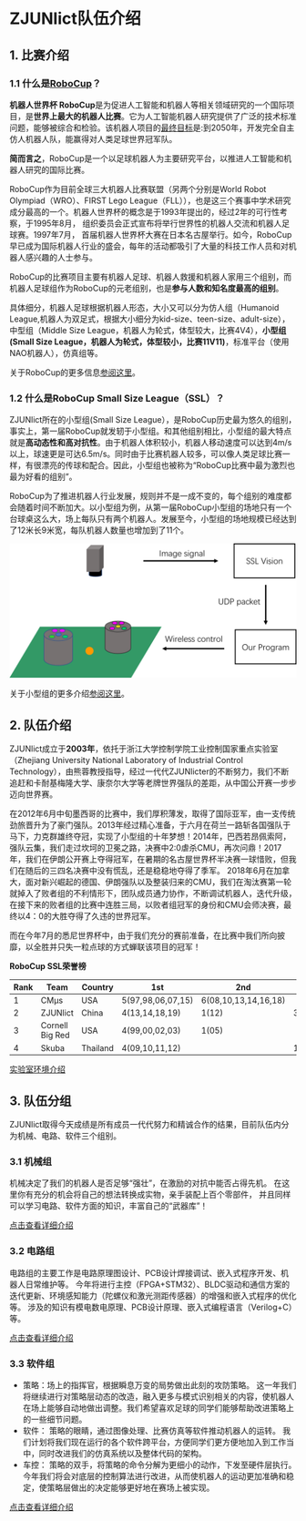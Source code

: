 
# ZJUNlict队伍介绍


## 1. 比赛介绍

### 1.1 什么是[RoboCup](http://www.robocup.org/)？
**机器人世界杯 RoboCup**是为促进人工智能和机器人等相关领域研究的一个国际项目，是**世界上最大的机器人比赛**。它为人工智能机器人研究提供了广泛的技术标准问题，能够被综合和检验。该机器人项目的[最终目标](http://www.robocup.org/objective)是:到2050年，开发完全自主仿人机器人队，能赢得对人类足球世界冠军队。

**简而言之**，RoboCup是一个以足球机器人为主要研究平台，以推进人工智能和机器人研究的国际比赛。

RoboCup作为目前全球三大机器人比赛联盟（另两个分别是World Robot Olympiad（WRO）、FIRST Lego League（FLL）），也是这三个赛事中学术研究成分最高的一个。机器人世界杯的概念是于1993年提出的，经过2年的可行性考察，于1995年8月， 组织委员会正式宣布将举行世界性的机器人交流和机器人足球赛。1997年7月， 首届机器人世界杯大赛在日本名古屋举行。如今，RoboCup早已成为国际机器人行业的盛会，每年的活动都吸引了大量的科技工作人员和对机器人感兴趣的人士参与。

RoboCup的比赛项目主要有机器人足球、机器人救援和机器人家用三个组别，而机器人足球组作为RoboCup的元老组别，也是**参与人数和知名度最高的组别**。

具体细分，机器人足球根据机器人形态，大小又可以分为仿人组（Humanoid League,机器人为双足式，根据大小细分为kid-size、teen-size、adult-size），中型组（Middle Size League，机器人为轮式，体型较大，比赛4V4），**小型组(Small Size League，机器人为轮式，体型较小，比赛11V11)**，标准平台（使用NAO机器人），仿真组等。

关于RoboCup的更多信息[参阅这里](https://en.wikipedia.org/wiki/RoboCup)。

 ### 1.2 什么是RoboCup Small Size League（SSL）？

ZJUNlict所在的小型组(Small Size League），是RoboCup历史最为悠久的组别，事实上，第一届RoboCup就发轫于小型组。和其他组别相比，小型组的最大特点就是**高动态性和高对抗性**。由于机器人体积较小，机器人移动速度可以达到4m/s以上，球速更是可达6.5m/s。同时由于比赛机器人较多，可以像人类足球比赛一样，有很漂亮的传球和配合。因此，小型组也被称为“RoboCup比赛中最为激烈也最为好看的组别”。

RoboCup为了推进机器人行业发展，规则并不是一成不变的，每个组别的难度都会随着时间不断加大。以小型组为例，从第一届RoboCup小型组的场地只有一个台球桌这么大，场上每队只有两个机器人。发展至今，小型组的场地规模已经达到了12米长9米宽，每队机器人数量也增加到了11个。

![ssl](./pic/ssl.png)

关于小型组的更多介绍[参阅这里](http://wiki.robocup.org/Small_Size_League)。



## 2. 队伍介绍

ZJUNlict成立于**2003年**，依托于浙江大学控制学院工业控制国家重点实验室（Zhejiang University National Laboratory of Industrial Control Technology），由熊蓉教授指导，经过一代代ZJUNlicter的不断努力，我们不断追赶和卡耐基梅隆大学、康奈尔大学等老牌世界强队的差距，从中国公开赛一步步迈向世界赛。

在2012年6月中旬墨西哥的比赛中，我们厚积薄发，取得了国际亚军，由一支传统劲旅晋升为了豪门强队。2013年经过精心准备，于六月在荷兰一路斩各国强队于马下，力克群雄终夺冠，实现了小型组的十年梦想！2014年，巴西若昂佩索阿，强队云集，我们走过坎坷的卫冕之路，决赛中2:0虐杀CMU，再次问鼎！2017年，我们在伊朗公开赛上夺得冠军，在暑期的名古屋世界杯半决赛一球惜败，但我们在随后的三四名决赛中没有慌乱，还是稳稳地夺得了季军。 2018年6月在加拿大，面对新兴崛起的德国、伊朗强队以及整装归来的CMU，我们在淘汰赛第一轮就掉入了败者组的不利情形下，团队成员通力协作，不断调试机器人，迭代升级，在接下来的败者组的比赛中连胜三局，以败者组冠军的身份和CMU会师决赛，最终以4：0的大胜夺得了久违的世界冠军。

而在今年7月的悉尼世界杯中，由于我们充分的赛前准备，在比赛中我们所向披靡，以全胜并只失一粒点球的方式蝉联该项目的冠军！

**RoboCup SSL荣誉榜**

| Rank | Team            | Country  | 1st               | 2nd                  | 3rd         |
| ---- | --------------- | -------- | ----------------- | -------------------- | ----------- |
| 1    | CMμs            | USA      | 5(97,98,06,07,15) | 6(08,10,13,14,16,18) |             |
| 2    | ZJUNlict        | China    | 4(13,14,18,19)    | 1(12)                | 3(15,16,17) |
| 3    | Cornell Big Red | USA      | 4(99,00,02,03)    | 1(05)                |             |
| 4    | Skuba           | Thailand | 4(09,10,11,12)    |                      | 1(08)       |


[实验室环境介绍](Lab.md)

## 3. 队伍分组

ZJUNlict取得今天成绩是所有成员一代代努力和精诚合作的结果，目前队伍内分为机械、电路、软件三个组别。

### 3.1 机械组

机械决定了我们的机器人是否足够“强壮”，在激励的对抗中能否占得先机。 在这里你有充分的机会将自己的想法转换成实物，亲手装配上百个零部件， 并且同样可以学习电路、软件方面的知识，丰富自己的“武器库”！

[点击查看详细介绍](Mechanics.md)

### 3.2 电路组

电路组的主要工作是电路原理图设计、PCB设计焊接调试、嵌入式程序开发、机器人日常维护等。 今年将进行主控（FPGA+STM32）、BLDC驱动和通信方案的迭代更新、环境感知能力（陀螺仪和激光测距传感器）的增强和嵌入式程序的优化等。 涉及的知识有模电数电原理、PCB设计原理、嵌入式编程语言（Verilog+C）等。

[点击查看详细介绍](Electrics.md)

### 3.3 软件组

- 策略：场上的指挥官，根据瞬息万变的局势做出此刻的攻防策略。 这一年我们将继续进行对策略层动态的改造，融入更多与模式识别相关的内容，使机器人在场上能够自动地做出调整。我们希望喜欢足球的同学们能够帮助改进策略上的一些细节问题。   
- 软件： 策略的眼睛，通过图像处理、比赛仿真等软件推动机器人的运转。 我们计划将我们现在运行的各个软件跨平台，方便同学们更方便地加入到工作当中，同时改进我们的仿真系统以及整体代码的架构。   
- 车控： 策略的双手，将策略的命令分解为更细小的动作，下发至硬件层执行。 今年我们将会对底层的控制算法进行改进，从而使机器人的运动更加准确和稳定，使策略层做出的决定能够更好地在赛场上被实现。 

[点击查看详细介绍](Software.md)
